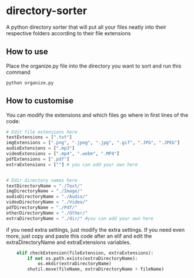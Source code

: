 # directory-sorter
A python directory sorter that will put all your files neatly into their respective folders according to their file extensions

## How to use

Place the organize.py file into the directory you want to sort and run this command

``` shell
python organize.py
```

## How to customise

You can modify the extensions and which files go where in first lines of the code:

``` python
# Edit file extensions here
textExtensions = [".txt"]
imgExtensions = [".png", ".jpeg", ".jpg", ".gif", ".JPG", ".JPEG"]
audioExtensions = [".mp3"]
videoExtensions = [".mp4", ".webm", ".MP4"]
pdfExtensions = [".pdf"]
extraExtensions = [""] # you can add your own here


# Edir directory names here
textDirectoryName = "./Text/"
imgDirectoryName = "./Image/"
audioDirectoryName = "./Audio/"
videoDirectoryName = "./Video/"
pdfDirectoryName = "./Pdf/"
otherDirectoryName = "./Other/"
extraDirectoryName = "./dir/" #you can add your own here
```

if you need extra settings, just modify the extra settings. If you need even more, just copy and paste this code after an elif and edit the extraDirectoryName and extraExtensions variables.

``` python
    elif checkExtension(fileExtension, extraExtensions):
        if not os.path.exists(extraDirectoryName):
            os.mkdir(extraDirectoryName)
        shutil.move(fileName, extraDirectoryName + fileName) 
```